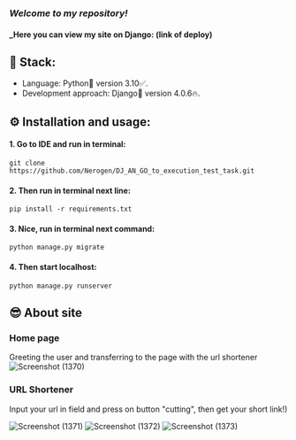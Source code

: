 ### _Welcome to my repository!_
#### _Here you can view my site on Django: (link of deploy)
## 🎸 Stack:
- Language: Python🐍 version 3.10✅.
- Development approach: Django🔨 version 4.0.6🔥.
## ⚙ Installation and usage:
#### 1. Go to IDE and run in terminal:
    git clone https://github.com/Nerogen/DJ_AN_GO_to_execution_test_task.git
#### 2. Then run in terminal next line:
    pip install -r requirements.txt
#### 3. Nice, run in terminal next command:
    python manage.py migrate 
#### 4. Then start localhost:
    python manage.py runserver
## 😎 About site
### Home page
Greeting the user and transferring to the page with the url shortener
![Screenshot (1370)](https://user-images.githubusercontent.com/72101790/178819102-4c03fa25-eec6-436a-9360-7f76ad42e0bd.png)
### URL Shortener
Input your url in field and press on button "cutting", then get your short link!)

![Screenshot (1371)](https://user-images.githubusercontent.com/72101790/178819219-00b34c07-6e04-4ceb-9318-5987a1125858.png)
![Screenshot (1372)](https://user-images.githubusercontent.com/72101790/178819298-4508e548-d933-46e5-b1f7-56fd412addf3.png)
![Screenshot (1373)](https://user-images.githubusercontent.com/72101790/178819421-fbbfdcdc-6bbf-4e1d-95d0-4672099dafe1.png)
